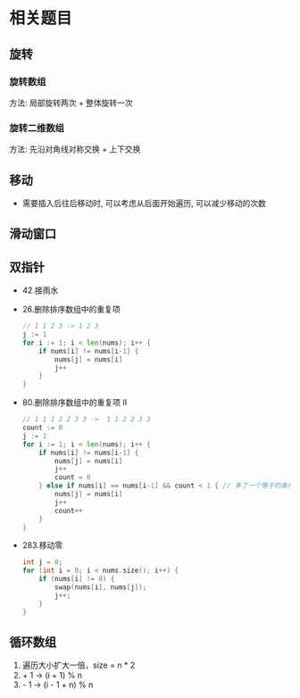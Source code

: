 # 相关题目

## 旋转

### 旋转数组

方法: 局部旋转两次 + 整体旋转一次

### 旋转二维数组

方法: 先沿对角线对称交换 + 上下交换

## 移动

- 需要插入后往后移动时, 可以考虑从后面开始遍历, 可以减少移动的次数

## 滑动窗口

## 双指针

- 42.接雨水
- 26.删除排序数组中的重复项

    ```go
    // 1 1 2 3 -> 1 2 3
    j := 1
    for i := 1; i < len(nums); i++ {
        if nums[i] != nums[i-1] {
            nums[j] = nums[i]
            j++
        }
    }
    ```

- 80.删除排序数组中的重复项 II

    ```go
    // 1 1 1 2 2 3 3 ->  1 1 2 2 3 3
    count := 0
    j := 1
    for i := 1; i < len(nums); i++ {
        if nums[i] != nums[i-1] {
            nums[j] = nums[i]
            j++
            count = 0
        } else if nums[i] == nums[i-1] && count < 1 { // 多了一个等于的条件
            nums[j] = nums[i]
            j++
            count++
        }
    }
    ```

- 283.移动零

    ```go
    int j = 0;
    for (int i = 0; i < nums.size(); i++) {
        if (nums[i] != 0) {
            swap(nums[i], nums[j]);
            j++;
        }
    }
    ```

## 循环数组

1. 遍历大小扩大一倍，size = n * 2
2. \+ 1 -> (i + 1) % n
3. \- 1 -> (i - 1 + n) % n
